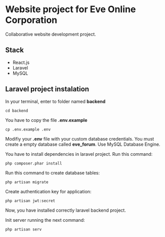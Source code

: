 # Website project for Eve Online Corporation

Collaborative website development project.

## Stack
- React.js
- Laravel
- MySQL

## Laravel project instalation

In your terminal, enter to folder named **backend**

    cd backend

You have to copy the file **.env.example**

    cp .env.example .env

Modifiy your **.env** file with your custom database credentials. You must create a empty database called **eve_forum**. Use MySQL Database Engine.

You have to install dependencies in laravel project. Run this command:

    php composer.phar install

Run this command to create database tables:

    php artisan migrate

Create authentication key for application:

    php artisan jwt:secret

Now, you have installed correctly laravel backend project.

Init server running the next command:

    php artisan serv